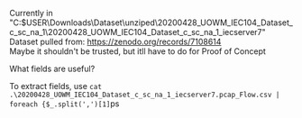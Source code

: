 Currently in "C:$USER\Downloads\Dataset\unziped\20200428_UOWM_IEC104_Dataset_c_sc_na_1\20200428_UOWM_IEC104_Dataset_c_sc_na_1_iecserver7\" \
Dataset pulled from: https://zenodo.org/records/7108614 \
Maybe it shouldn't be trusted, but itll have to do for Proof of Concept

What fields are useful?

To extract fields, use ```cat .\20200428_UOWM_IEC104_Dataset_c_sc_na_1_iecserver7.pcap_Flow.csv | foreach {$_.split(',')[1]```ps

